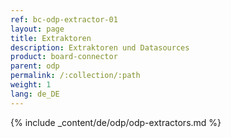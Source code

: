 ```yaml
---
ref: bc-odp-extractor-01
layout: page
title: Extraktoren
description: Extraktoren und Datasources
product: board-connector
parent: odp
permalink: /:collection/:path
weight: 1
lang: de_DE
---
```


{% include _content/de/odp/odp-extractors.md %} 